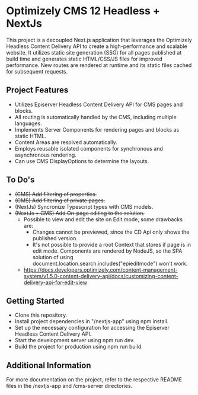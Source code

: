 # Optimizely CMS 12 Headless + NextJs
This project is a decoupled Next.js application that leverages the Optimizely Headless Content Delivery API to create a high-performance and scalable website. It utilizes static site generation (SSG) for all pages published at build time and generates static HTML/CSS/JS files for improved performance. New routes are rendered at runtime and its static files cached for subsequent requests.

## Project Features
- Utilizes Episerver Headless Content Delivery API for CMS pages and blocks.
- All routing is automatically handled by the CMS, including multiple languages.
- Implements Server Components for rendering pages and blocks as static HTML.
- Content Areas are resolved automatically.
- Employs reusable isolated components for synchronous and asynchronous rendering.
- Can use CMS DisplayOptions to determine the layouts.

## To Do's
- ~~(CMS) Add filtering of properties.~~
- ~~(CMS) Add filtering of private pages.~~
- (NextJs) Syncronize Typescript types with CMS models.
- ~~(NextJs + CMS) Add On-page editing to the solution.~~
    - Possible to view and edit the site on Edit mode, some drawbacks are:
        - Changes cannot be previewed, since the CD Api only shows the published version.
        - It's not possible to provide a root Context that stores if page is in edit mode. Components are rendered by NodeJS, so the SPA solution of using
            document.location.search.includes("epieditmode") won't work.
    - https://docs.developers.optimizely.com/content-management-system/v1.5.0-content-delivery-api/docs/customizing-content-delivery-api-for-edit-view
    
## Getting Started
- Clone this repository.
- Install project dependencies in "/nextjs-app" using npm install.
- Set up the necessary configuration for accessing the Episerver Headless Content Delivery API.
- Start the development server using npm run dev.
- Build the project for production using npm run build.

## Additional Information
For more documentation on the project, refer to the respective README files in the /nextjs-app and /cms-server directories.
